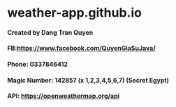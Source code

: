 # weather-app.github.io

#### Created by Dang Tran Quyen

#### FB:https://www.facebook.com/QuyenGiaSuJava/

#### Phone: 0337846412

#### Magic Number: 142857 (x 1,2,3,4,5,6,7) (Secret Egypt)

#### API: https://openweathermap.org/api
